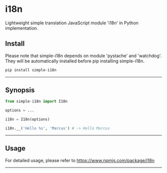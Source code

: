 # i18n

Lightweight simple translation JavaScript module \'i18n\' in Python implementation.

## Install

Please note that simple-i18n depends on module 'pystache' and 'watchdog'.  
They will be automatically installed before pip installing simple-i18n.

```sh
pip install simple-i18n
```

---

## Synopsis

```py
from simple-i18n import I18n

options = ...

i18n = I18n(options)

i18n.__('Hello %s', 'Marcus') # -> Hello Marcus
```

---

## Usage

For detailed usage, please refer to <https://www.npmjs.com/package/i18n>

---
